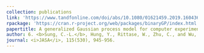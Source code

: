 ```yaml
---
collection: publications
link: 'https://www.tandfonline.com/doi/abs/10.1080/01621459.2019.1604361?journalCode=uasa20'
rpackage: 'https://cran.r-project.org/web/packages/binaryGP/index.html'
papertitle: A generalized Gaussian process model for computer experiments with binary time series.
author: 6. <b>Sung, C.-L.</b>, Hung, Y., Rittase, W., Zhu, C., and Wu, C. F. J. (2020)
journal: <i>JASA</i>, 115(530), 945-956.
---
```

